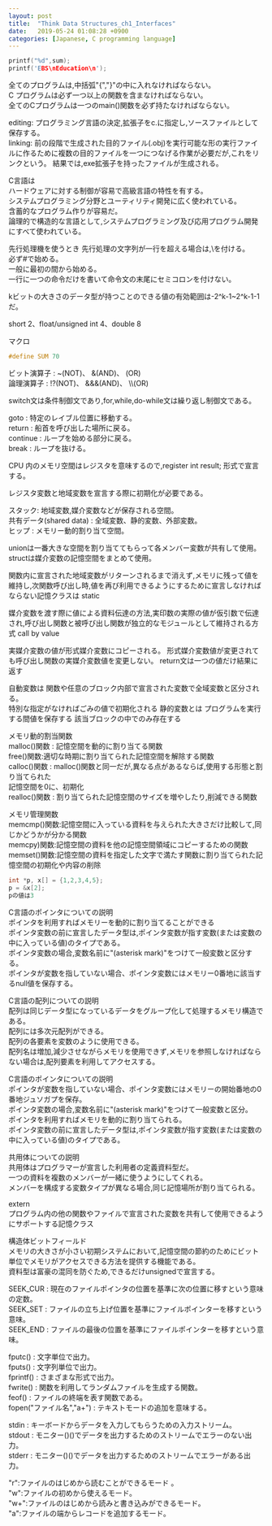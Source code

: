 ```yaml
---
layout: post
title:  "Think Data Structures_ch1_Interfaces"
date:   2019-05-24 01:08:28 +0900
categories: [Japanese, C programming language]
---
```

```C
printf("%d",sum);
printf('EBS\nEducation\n');
```

全てのプログラムは,中括弧"{","}"の中に入れなければならない。         
C プログラムは必ず一つ以上の関数を含まなければならない。        
全てのCプログラムは一つのmain()関数を必ず持たなければならない。      

editing: プログラミング言語の決定,拡張子をc.に指定し,ソースファイルとして保存する。       
linking: 前の段階で生成された目的ファイル(.obj)を実行可能な形の実行ファイルに作るために複数の目的ファイルを一つにつなげる作業が必要だが,これをリンクという。 結果では,exe拡張子を持ったファイルが生成される。       

C言語は     
ハードウェアに対する制御が容易で高級言語の特性を有する。         
システムプログラミング分野とユーティリティ開発に広く使われている。       
含蓄的なプログラム作りが容易だ。          
論理的で構造的な言語として,システムプログラミング及び応用プログラム開発にすべて使われている。          

先行処理機を使うとき
先行処理の文字列が一行を超える場合は,\を付ける。          
必ず#で始める。          
一般に最初の間から始める。          
一行に一つの命令だけを書いて命令文の末尾にセミコロンを付けない。          

kビットの大きさのデータ型が持つことのできる値の有効範囲は-2^k-1~2^k-1-1だ。          

short 2、float/unsigned int 4、double 8           

マクロ       

```C
#define SUM 70
```

ビット演算子 : ~(NOT)、 &(AND)、 \(OR)            
論理演算子 : !?(NOT)、 &&&(AND)、 \\\\(OR)         

switch文は条件制御文であり,for,while,do-while文は繰り返し制御文である。             

goto : 特定のレイブル位置に移動する。           
return : 船首を呼び出した場所に戻る。          
continue : ループを始める部分に戻る。          
break : ループを抜ける。          

CPU 内のメモリ空間はレジスタを意味するので,register int result; 形式で宣言する。          

レジスタ変数と地域変数を宣言する際に初期化が必要である。          

スタック: 地域変数,媒介変数などが保存される空間。          
共有データ(shared data) : 全域変数、静的変数、外部変数。          
ヒップ : メモリー動的割り当て空間。          

unionは一番大きな空間を割り当ててもらって各メンバー変数が共有して使用。          
structは媒介変数の記憶空間をまとめて使用。          

関数内に宣言された地域変数がリターンされるまで消えず,メモリに残って値を維持し,次関数呼び出し時,値を再び利用できるようにするために宣言しなければならない記憶クラスは
static

媒介変数を渡す際に値による資料伝達の方法,実印数の実際の値が仮引数で伝達され,呼び出し関数と被呼び出し関数が独立的なモジュールとして維持される方式
call by value

実媒介変数の値が形式媒介変数にコピーされる。
形式媒介変数値が変更されても呼び出し関数の実媒介変数値を変更しない。
return文は一つの値だけ結果に返す



自動変数は
関数や任意のブロック内部で宣言された変数で全域変数と区分される。          
特別な指定がなければごみの値で初期化される
静的変数とは
プログラムを実行する間値を保存する
該当ブロックの中でのみ存在する

メモリ動的割当関数         
	malloc()関数 : 記憶空間を動的に割り当てる関数        
	free()関数:適切な時期に割り当てられた記憶空間を解除する関数        
	calloc()関数 : malloc()関数と同一だが,異なる点があるならば,使用する形態と割り当てられた      
	記憶空間を0に、初期化          
	realloc()関数 : 割り当てられた記憶空間のサイズを増やしたり,削減できる関数         

メモリ管理関数      
  memcmp()関数:記憶空間に入っている資料を与えられた大きさだけ比較して,同じかどうかが分かる関数      
  memcpy)関数:記憶空間の資料を他の記憶空間領域にコピーするための関数        
  memset()関数:記憶空間の資料を指定した文字で満たす関数に割り当てられた記憶空間の初期化や内容の削除        

```C
int *p, x[] = {1,2,3,4,5};
p = &x[2];
pの値は3
```

C言語のポインタについての説明        
ポインタを利用すればメモリーを動的に割り当てることができる         
ポインタ変数の前に宣言したデータ型は,ポインタ変数が指す変数(または変数の中に入っている値)のタイプである。           
ポインタ変数の場合,変数名前に"(asterisk mark)"をつけて一般変数と区分する。          
ポインタが変数を指していない場合、ポインタ変数にはメモリー0番地に該当するnull値を保存する。          

C言語の配列についての説明           
配列は同じデータ型になっているデータをグループ化して処理するメモリ構造である。          
配列には多次元配列ができる。          
配列の各要素を変数のように使用できる。          
配列名は増加,減少させながらメモリを使用できず,メモリを参照しなければならない場合は,配列要素を利用してアクセスする。  

C言語のポインタについての説明         
ポインタが変数を指していない場合、ポインタ変数にはメモリーの開始番地の0番地ジュソガプを保存。          
ポインタ変数の場合,変数名前に"(asterisk mark)"をつけて一般変数と区分。          
ポインタを利用すればメモリを動的に割り当てられる。          
ポインタ変数の前に宣言したデータ型は,ポインタ変数が指す変数(または変数の中に入っている値)のタイプである。          

共用体についての説明      
共用体はプログラマーが宣言した利用者の定義資料型だ。          
一つの資料を複数のメンバーが一緒に使うようにしてくれる。          
メンバーを構成する変数タイプが異なる場合,同じ記憶場所が割り当てられる。          

extern       
プログラム内の他の関数やファイルで宣言された変数を共有して使用できるようにサポートする記憶クラス          

構造体ビットフィールド        
メモリの大きさが小さい初期システムにおいて,記憶空間の節約のためにビット単位でメモリがアクセスできる方法を提供する機能である。          
資料型は富豪の混同を防ぐため,できるだけunsignedで宣言する。              

SEEK_CUR : 現在のファイルポインタの位置を基準に次の位置に移すという意味の定数。          
SEEK_SET : ファイルの立ち上げ位置を基準にファイルポインターを移すという意味。          
SEEK_END : ファイルの最後の位置を基準にファイルポインターを移すという意味。          

fputc() : 文字単位で出力。          
fputs() : 文字列単位で出力。          
fprintf() : さまざまな形式で出力。          
fwrite() : 関数を利用してランダムファイルを生成する関数。          
feof() : ファイルの終端を表す関数である。          
fopen("ファイル名","a+") : テキストモードの追加を意味する。          

stdin : キーボードからデータを入力してもらうための入力ストリーム。          
stdout : モニター()()でデータを出力するためのストリームでエラーのない出力。          
stderr : モニター()()でデータを出力するためのストリームでエラーがある出力。          

"r":ファイルのはじめから読むことができるモード 。          
"w":ファイルの初めから使えるモード。          
"w+":ファイルのはじめから読みと書き込みができるモード。          
"a":ファイルの端からレコードを追加するモード。          
